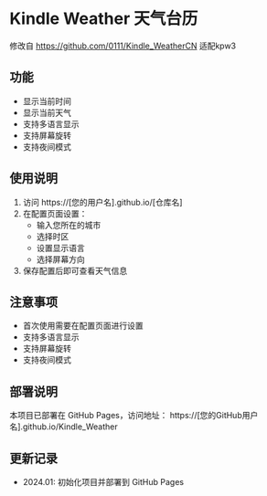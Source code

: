 # Kindle Weather 天气台历

修改自 https://github.com/0111/Kindle_WeatherCN
适配kpw3

## 功能
- 显示当前时间
- 显示当前天气
- 支持多语言显示
- 支持屏幕旋转
- 支持夜间模式

## 使用说明
1. 访问 https://[您的用户名].github.io/[仓库名]
2. 在配置页面设置：
   - 输入您所在的城市
   - 选择时区
   - 设置显示语言
   - 选择屏幕方向
3. 保存配置后即可查看天气信息

## 注意事项
- 首次使用需要在配置页面进行设置
- 支持多语言显示
- 支持屏幕旋转
- 支持夜间模式

## 部署说明
本项目已部署在 GitHub Pages，访问地址：
https://[您的GitHub用户名].github.io/Kindle_Weather

## 更新记录
- 2024.01: 初始化项目并部署到 GitHub Pages
